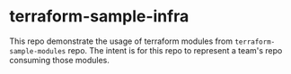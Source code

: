 # terraform-sample-infra
This repo demonstrate the usage of terraform modules from `terraform-sample-modules` repo. The intent is for this repo to represent a team's repo consuming those modules.

